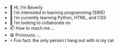- 👋 Hi, I’m Beverly
- 👀 I’m interested in learning programming (SWE)
- 🌱 I’m currently learning Python, HTML, and CSS
- 💞️ I’m looking to collaborate on 
- 📫 How to reach me ...
- 😄 Pronouns: ...
- ⚡ Fun fact: the only person I hang out with is my cat

<!---
Beverly444/Beverly444 is a ✨ special ✨ repository because its `README.md` (this file) appears on your GitHub profile.
You can click the Preview link to take a look at your changes.
--->
